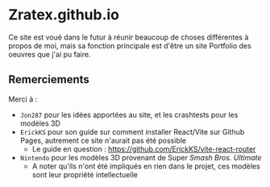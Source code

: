 # Zratex.github.io
Ce site est voué dans le futur à réunir beaucoup de choses différentes à propos de moi, mais sa fonction principale est d'être un site Portfolio des oeuvres que j'ai pu faire.
## Remerciements
Merci à :
- `Jon287` pour les idées apportées au site, et les crashtests pour les modèles 3D
- `ErickKS` pour son guide sur comment installer React/Vite sur Github Pages, autrement ce site n'aurait pas été possible
  - Le guide en question : https://github.com/ErickKS/vite-react-router
- `Nintendo` pour les modèles 3D provenant de Super *Smash Bros. Ultimate*
  - A noter qu'ils n'ont été impliqués en rien dans le projet, ces modèles sont leur propriété intellectuelle